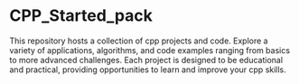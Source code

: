 # CPP_Started_pack
This repository hosts a collection of cpp projects and code. Explore a variety of applications, algorithms, and code examples ranging from basics to more advanced challenges. Each project is designed to be educational and practical, providing opportunities to learn and improve your cpp skills.

